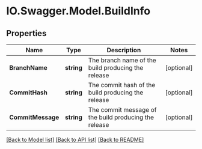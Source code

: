 # IO.Swagger.Model.BuildInfo
## Properties

Name | Type | Description | Notes
------------ | ------------- | ------------- | -------------
**BranchName** | **string** | The branch name of the build producing the release | [optional] 
**CommitHash** | **string** | The commit hash of the build producing the release | [optional] 
**CommitMessage** | **string** | The commit message of the build producing the release | [optional] 

[[Back to Model list]](../README.md#documentation-for-models) [[Back to API list]](../README.md#documentation-for-api-endpoints) [[Back to README]](../README.md)

